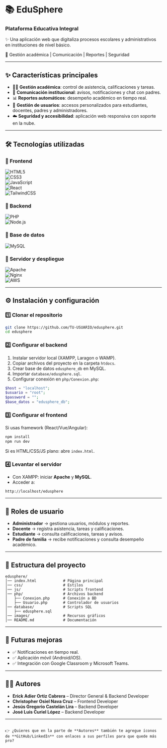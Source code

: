 
# 📚 EduSphere  
### Plataforma Educativa Integral  

✨ Una aplicación web que digitaliza procesos escolares y administrativos en instituciones de nivel básico.  

📌 Gestión académica | Comunicación | Reportes | Seguridad  

---

## ✨ Características principales  
- 👨‍🏫 **Gestión académica**: control de asistencia, calificaciones y tareas.  
- 📢 **Comunicación institucional**: avisos, notificaciones y chat con padres.  
- 📊 **Reportes automáticos**: desempeño académico en tiempo real.  
- 🔐 **Gestión de usuarios**: accesos personalizados para estudiantes, docentes, padres y administradores.  
- ☁️ **Seguridad y accesibilidad**: aplicación web responsiva con soporte en la nube.  

---

## 🛠️ Tecnologías utilizadas  

### 🔹 Frontend  
![HTML5](https://img.shields.io/badge/HTML5-E34F26?style=for-the-badge&logo=html5&logoColor=white)  
![CSS3](https://img.shields.io/badge/CSS3-1572B6?style=for-the-badge&logo=css3&logoColor=white)  
![JavaScript](https://img.shields.io/badge/JavaScript-F7DF1E?style=for-the-badge&logo=javascript&logoColor=black)  
![React](https://img.shields.io/badge/React-20232A?style=for-the-badge&logo=react&logoColor=61DAFB)  
![TailwindCSS](https://img.shields.io/badge/TailwindCSS-06B6D4?style=for-the-badge&logo=tailwindcss&logoColor=white)  

### 🔹 Backend  
![PHP](https://img.shields.io/badge/PHP-777BB4?style=for-the-badge&logo=php&logoColor=white)  
![Node.js](https://img.shields.io/badge/Node.js-339933?style=for-the-badge&logo=node.js&logoColor=white)  

### 🔹 Base de datos  
![MySQL](https://img.shields.io/badge/MySQL-4479A1?style=for-the-badge&logo=mysql&logoColor=white)  

### 🔹 Servidor y despliegue  
![Apache](https://img.shields.io/badge/Apache-D22128?style=for-the-badge&logo=apache&logoColor=white)  
![Nginx](https://img.shields.io/badge/Nginx-009639?style=for-the-badge&logo=nginx&logoColor=white)  
![AWS](https://img.shields.io/badge/AWS-232F3E?style=for-the-badge&logo=amazon-aws&logoColor=white)  

---

## ⚙️ Instalación y configuración  

### 1️⃣ Clonar el repositorio  
```bash
git clone https://github.com/TU-USUARIO/edusphere.git
cd edusphere
````

### 2️⃣ Configurar el backend

1. Instalar servidor local (XAMPP, Laragon o WAMP).
2. Copiar archivos del proyecto en la carpeta `htdocs`.
3. Crear base de datos `edusphere_db` en MySQL.
4. Importar `database/edusphere.sql`.
5. Configurar conexión en `php/Conexion.php`:

```php
$host = "localhost";
$usuario = "root";
$password = "";
$base_datos = "edusphere_db";
```

### 3️⃣ Configurar el frontend

Si usas framework (React/Vue/Angular):

```bash
npm install
npm run dev
```

Si es HTML/CSS/JS plano: abre `index.html`.

### 4️⃣ Levantar el servidor

* Con XAMPP: iniciar **Apache** y **MySQL**.
* Acceder a:

```
http://localhost/edusphere
```

---

## 👥 Roles de usuario

* **Administrador** → gestiona usuarios, módulos y reportes.
* **Docente** → registra asistencia, tareas y calificaciones.
* **Estudiante** → consulta calificaciones, tareas y avisos.
* **Padre de familia** → recibe notificaciones y consulta desempeño académico.

---

## 📌 Estructura del proyecto

```
edusphere/
│── index.html            # Página principal
│── css/                  # Estilos
│── js/                   # Scripts frontend
│── php/                  # Archivos backend
│   ├── Conexion.php      # Conexión a BD
│   ├── Usuario.php       # Controlador de usuarios
│── database/             # Scripts SQL
│   ├── edusphere.sql
│── images/               # Recursos gráficos
│── README.md             # Documentación
```

---

## 🚀 Futuras mejoras

* ✅ Notificaciones en tiempo real.
* ✅ Aplicación móvil (Android/iOS).
* ✅ Integración con Google Classroom y Microsoft Teams.

---

## 👨‍💻 Autores

* **Erick Adier Ortiz Cabrera** – Director General & Backend Developer
* **Christopher Osiel Nava Cruz** – Frontend Developer
* **Jesús Gregorio Castelán Lira** – Backend Developer
* **José Luis Curiel López** – Backend Developer

---

```

👉 ¿Quieres que en la parte de **Autores** también te agregue íconos de **GitHub/LinkedIn** con enlaces a sus perfiles para que quede más pro?
```
